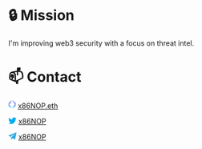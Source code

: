 # :lock: Mission

I'm improving web3 security with a focus on threat intel.

# :mailbox: Contact

![ENS](/img/ens-16.png) [x86NOP.eth](https://app.ens.domains/x86nop.eth)

![X | Twitter](/img/twitter-16.png) [x86NOP](https://twitter.com/x86NOP)

![Telegram](/img/telegram-16.png) [x86NOP](https://t.me/x86NOP)
